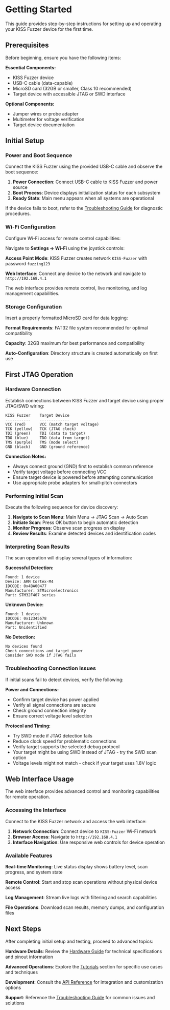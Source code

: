 # Getting Started

This guide provides step-by-step instructions for setting up and operating your KISS Fuzzer device for the first time.

## Prerequisites

Before beginning, ensure you have the following items:

**Essential Components:**
- KISS Fuzzer device
- USB-C cable (data-capable)
- MicroSD card (32GB or smaller, Class 10 recommended)
- Target device with accessible JTAG or SWD interface

**Optional Components:**
- Jumper wires or probe adapter
- Multimeter for voltage verification
- Target device documentation

## Initial Setup

### Power and Boot Sequence

Connect the KISS Fuzzer using the provided USB-C cable and observe the boot sequence:

1. **Power Connection**: Connect USB-C cable to KISS Fuzzer and power source
2. **Boot Process**: Device displays initialization status for each subsystem
3. **Ready State**: Main menu appears when all systems are operational

If the device fails to boot, refer to the [Troubleshooting Guide](troubleshooting.md) for diagnostic procedures.

### Wi-Fi Configuration

Configure Wi-Fi access for remote control capabilities:

Navigate to **Settings → Wi-Fi** using the joystick controls:

**Access Point Mode**: KISS Fuzzer creates network `KISS-Fuzzer` with password `fuzzing123`

**Web Interface**: Connect any device to the network and navigate to `http://192.168.4.1`

The web interface provides remote control, live monitoring, and log management capabilities.

### Storage Configuration

Insert a properly formatted MicroSD card for data logging:

**Format Requirements**: FAT32 file system recommended for optimal compatibility

**Capacity**: 32GB maximum for best performance and compatibility

**Auto-Configuration**: Directory structure is created automatically on first use

## First JTAG Operation

### Hardware Connection

Establish connections between KISS Fuzzer and target device using proper JTAG/SWD wiring:

```
KISS Fuzzer    Target Device
-----------    -------------
VCC (red)      VCC (match target voltage)
TCK (yellow)   TCK (JTAG clock)
TDI (green)    TDI (data to target)
TDO (blue)     TDO (data from target)
TMS (purple)   TMS (mode select)
GND (black)    GND (ground reference)
```

**Connection Notes:**
- Always connect ground (GND) first to establish common reference
- Verify target voltage before connecting VCC
- Ensure target device is powered before attempting communication
- Use appropriate probe adapters for small-pitch connectors

### Performing Initial Scan

Execute the following sequence for device discovery:

1. **Navigate to Scan Menu**: Main Menu → JTAG Scan → Auto Scan
2. **Initiate Scan**: Press OK button to begin automatic detection
3. **Monitor Progress**: Observe scan progress on display
4. **Review Results**: Examine detected devices and identification codes

### Interpreting Scan Results

The scan operation will display several types of information:

**Successful Detection:**
```
Found: 1 device
Device: ARM Cortex-M4
IDCODE: 0x4BA00477
Manufacturer: STMicroelectronics
Part: STM32F407 series
```

**Unknown Device:**
```
Found: 1 device
IDCODE: 0x12345678
Manufacturer: Unknown
Part: Unidentified
```

**No Detection:**
```
No devices found
Check connections and target power
Consider SWD mode if JTAG fails
```

### Troubleshooting Connection Issues

If initial scans fail to detect devices, verify the following:

**Power and Connections:**
- Confirm target device has power applied
- Verify all signal connections are secure
- Check ground connection integrity
- Ensure correct voltage level selection

**Protocol and Timing:**
- Try SWD mode if JTAG detection fails
- Reduce clock speed for problematic connections
- Verify target supports the selected debug protocol
- Your target might be using SWD instead of JTAG - try the SWD scan option
- Voltage levels might not match - check if your target uses 1.8V logic

## Web Interface Usage

The web interface provides advanced control and monitoring capabilities for remote operation.

### Accessing the Interface

Connect to the KISS Fuzzer network and access the web interface:

1. **Network Connection**: Connect device to `KISS-Fuzzer` Wi-Fi network
2. **Browser Access**: Navigate to `http://192.168.4.1`
3. **Interface Navigation**: Use responsive web controls for device operation

### Available Features

**Real-time Monitoring**: Live status display shows battery level, scan progress, and system state

**Remote Control**: Start and stop scan operations without physical device access

**Log Management**: Stream live logs with filtering and search capabilities

**File Operations**: Download scan results, memory dumps, and configuration files

## Next Steps

After completing initial setup and testing, proceed to advanced topics:

**Hardware Details**: Review the [Hardware Guide](hardware.md) for technical specifications and pinout information

**Advanced Operations**: Explore the [Tutorials](tutorials.md) section for specific use cases and techniques

**Development**: Consult the [API Reference](api-reference.md) for integration and customization options

**Support**: Reference the [Troubleshooting Guide](troubleshooting.md) for common issues and solutions
